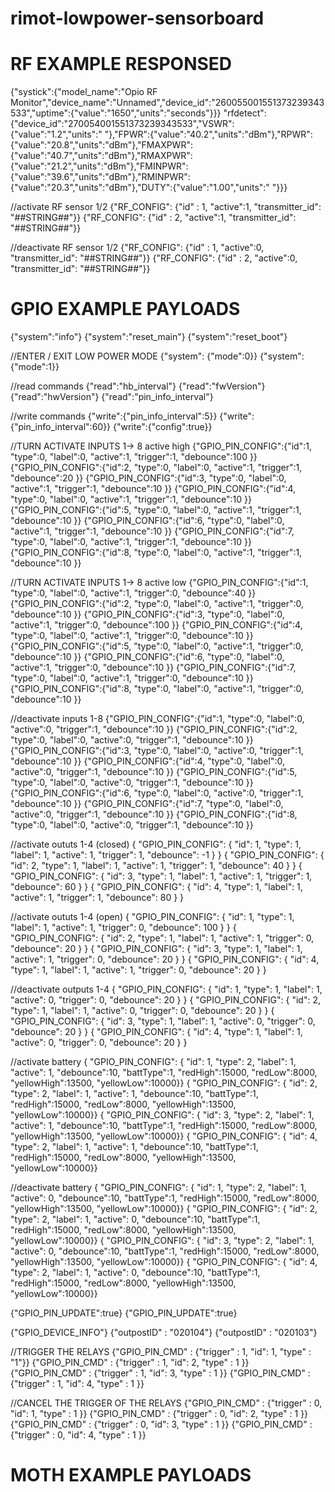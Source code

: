 # rimot-lowpower-sensorboard


# RF EXAMPLE RESPONSED #
{"systick":{"model_name":"Opio RF Monitor","device_name":"Unnamed","device_id":"260055001551373239343533","uptime":{"value":"1650","units":"seconds"}}}
"rfdetect":{"device_id":"270054001551373239343533","VSWR":{"value":"1.2","units":" "},"FPWR":{"value":"40.2","units":"dBm"},"RPWR":{"value":"20.8","units":"dBm"},"FMAXPWR":{"value":"40.7","units":"dBm"},"RMAXPWR":{"value":"21.2","units":"dBm"},"FMINPWR":{"value":"39.6","units":"dBm"},"RMINPWR":{"value":"20.3","units":"dBm"},"DUTY":{"value":"1.00","units":" "}}}

//activate RF sensor 1/2
{"RF_CONFIG": {"id" : 1, "active":1, "transmitter_id": "##STRING##"}}
{"RF_CONFIG": {"id" : 2, "active":1, "transmitter_id": "##STRING##"}}

//deactivate RF sensor 1/2
{"RF_CONFIG": {"id" : 1, "active":0, "transmitter_id": "##STRING##"}}
{"RF_CONFIG": {"id" : 2, "active":0, "transmitter_id": "##STRING##"}}

# GPIO EXAMPLE PAYLOADS #
{"system":"info"}
{"system":"reset_main"}
{"system":"reset_boot"}

//ENTER / EXIT LOW POWER MODE
{"system": {"mode":0}}
{"system": {"mode":1}}


//read commands
{"read":"hb_interval"}
{"read":"fwVersion"}
{"read":"hwVersion"}
{"read":"pin_info_interval"}

//write commands
{"write":{"pin_info_interval":5}}
{"write":{"pin_info_interval":60}}
{"write":{"config":true}}

//TURN ACTIVATE INPUTS 1-> 8 active high 
{"GPIO_PIN_CONFIG":{"id":1, "type":0, "label":0, "active":1, "trigger":1, "debounce":100 }}
{"GPIO_PIN_CONFIG":{"id":2, "type":0, "label":0, "active":1, "trigger":1, "debounce":20 }}
{"GPIO_PIN_CONFIG":{"id":3, "type":0, "label":0, "active":1, "trigger":1, "debounce":10 }}
{"GPIO_PIN_CONFIG":{"id":4, "type":0, "label":0, "active":1, "trigger":1, "debounce":10 }}
{"GPIO_PIN_CONFIG":{"id":5, "type":0, "label":0, "active":1, "trigger":1, "debounce":10 }}
{"GPIO_PIN_CONFIG":{"id":6, "type":0, "label":0, "active":1, "trigger":1, "debounce":10 }}
{"GPIO_PIN_CONFIG":{"id":7, "type":0, "label":0, "active":1, "trigger":1, "debounce":10 }}
{"GPIO_PIN_CONFIG":{"id":8, "type":0, "label":0, "active":1, "trigger":1, "debounce":10 }}

//TURN ACTIVATE INPUTS 1-> 8 active low
{"GPIO_PIN_CONFIG":{"id":1, "type":0, "label":0, "active":1, "trigger":0, "debounce":40 }}
{"GPIO_PIN_CONFIG":{"id":2, "type":0, "label":0, "active":1, "trigger":0, "debounce":10 }}
{"GPIO_PIN_CONFIG":{"id":3, "type":0, "label":0, "active":1, "trigger":0, "debounce":100 }}
{"GPIO_PIN_CONFIG":{"id":4, "type":0, "label":0, "active":1, "trigger":0, "debounce":10 }}
{"GPIO_PIN_CONFIG":{"id":5, "type":0, "label":0, "active":1, "trigger":0, "debounce":10 }}
{"GPIO_PIN_CONFIG":{"id":6, "type":0, "label":0, "active":1, "trigger":0, "debounce":10 }}
{"GPIO_PIN_CONFIG":{"id":7, "type":0, "label":0, "active":1, "trigger":0, "debounce":10 }}
{"GPIO_PIN_CONFIG":{"id":8, "type":0, "label":0, "active":1, "trigger":0, "debounce":10 }}


//deactivate inputs 1-8
{"GPIO_PIN_CONFIG":{"id":1, "type":0, "label":0, "active":0, "trigger":1, "debounce":10 }}
{"GPIO_PIN_CONFIG":{"id":2, "type":0, "label":0, "active":0, "trigger":1, "debounce":10 }}
{"GPIO_PIN_CONFIG":{"id":3, "type":0, "label":0, "active":0, "trigger":1, "debounce":10 }}
{"GPIO_PIN_CONFIG":{"id":4, "type":0, "label":0, "active":0, "trigger":1, "debounce":10 }}
{"GPIO_PIN_CONFIG":{"id":5, "type":0, "label":0, "active":0, "trigger":1, "debounce":10 }}
{"GPIO_PIN_CONFIG":{"id":6, "type":0, "label":0, "active":0, "trigger":1, "debounce":10 }}
{"GPIO_PIN_CONFIG":{"id":7, "type":0, "label":0, "active":0, "trigger":1, "debounce":10 }}
{"GPIO_PIN_CONFIG":{"id":8, "type":0, "label":0, "active":0, "trigger":1, "debounce":10 }}


//activate oututs 1-4 (closed)
{ "GPIO_PIN_CONFIG": { "id": 1, "type": 1, "label": 1, "active": 1, "trigger": 1, "debounce": -1 } }
{ "GPIO_PIN_CONFIG": { "id": 2, "type": 1, "label": 1, "active": 1, "trigger": 1, "debounce": 40 } }
{ "GPIO_PIN_CONFIG": { "id": 3, "type": 1, "label": 1, "active": 1, "trigger": 1, "debounce": 60 } }
{ "GPIO_PIN_CONFIG": { "id": 4, "type": 1, "label": 1, "active": 1, "trigger": 1, "debounce": 80 } }


//activate oututs 1-4 (open)
{ "GPIO_PIN_CONFIG": { "id": 1, "type": 1, "label": 1, "active": 1, "trigger": 0, "debounce": 100 } }
{ "GPIO_PIN_CONFIG": { "id": 2, "type": 1, "label": 1, "active": 1, "trigger": 0, "debounce": 20 } }
{ "GPIO_PIN_CONFIG": { "id": 3, "type": 1, "label": 1, "active": 1, "trigger": 0, "debounce": 20 } }
{ "GPIO_PIN_CONFIG": { "id": 4, "type": 1, "label": 1, "active": 1, "trigger": 0, "debounce": 20 } }


//deactivate outputs 1-4
{ "GPIO_PIN_CONFIG": { "id": 1, "type": 1, "label": 1, "active": 0, "trigger": 0, "debounce": 20 } }
{ "GPIO_PIN_CONFIG": { "id": 2, "type": 1, "label": 1, "active": 0, "trigger": 0, "debounce": 20 } }
{ "GPIO_PIN_CONFIG": { "id": 3, "type": 1, "label": 1, "active": 0, "trigger": 0, "debounce": 20 } }
{ "GPIO_PIN_CONFIG": { "id": 4, "type": 1, "label": 1, "active": 0, "trigger": 0, "debounce": 20 } }


//activate battery
{ "GPIO_PIN_CONFIG": { "id": 1, "type": 2, "label": 1, "active": 1, "debounce":10, "battType":1, "redHigh":15000, "redLow":8000, "yellowHigh":13500, "yellowLow":10000}}
{ "GPIO_PIN_CONFIG": { "id": 2, "type": 2, "label": 1, "active": 1, "debounce":10, "battType":1, "redHigh":15000, "redLow":8000, "yellowHigh":13500, "yellowLow":10000}}
{ "GPIO_PIN_CONFIG": { "id": 3, "type": 2, "label": 1, "active": 1, "debounce":10, "battType":1, "redHigh":15000, "redLow":8000, "yellowHigh":13500, "yellowLow":10000}}
{ "GPIO_PIN_CONFIG": { "id": 4, "type": 2, "label": 1, "active": 1, "debounce":10, "battType":1, "redHigh":15000, "redLow":8000, "yellowHigh":13500, "yellowLow":10000}}

//deactivate battery
{ "GPIO_PIN_CONFIG": { "id": 1, "type": 2, "label": 1, "active": 0, "debounce":10, "battType":1, "redHigh":15000, "redLow":8000, "yellowHigh":13500, "yellowLow":10000}}
{ "GPIO_PIN_CONFIG": { "id": 2, "type": 2, "label": 1, "active": 0, "debounce":10, "battType":1, "redHigh":15000, "redLow":8000, "yellowHigh":13500, "yellowLow":10000}}
{ "GPIO_PIN_CONFIG": { "id": 3, "type": 2, "label": 1, "active": 0, "debounce":10, "battType":1, "redHigh":15000, "redLow":8000, "yellowHigh":13500, "yellowLow":10000}}
{ "GPIO_PIN_CONFIG": { "id": 4, "type": 2, "label": 1, "active": 0, "debounce":10, "battType":1, "redHigh":15000, "redLow":8000, "yellowHigh":13500, "yellowLow":10000}}

{"GPIO_PIN_UPDATE":true}
{"GPIO_PIN_UPDATE":true}

{"GPIO_DEVICE_INFO"}
{"outpostID" : "020104"}
{"outpostID" : "020103"}

//TRIGGER THE RELAYS
{"GPIO_PIN_CMD" : {"trigger" : 1, "id": 1, "type" : "1"}}
{"GPIO_PIN_CMD" : {"trigger" : 1, "id": 2, "type" : 1 }}
{"GPIO_PIN_CMD" : {"trigger" : 1, "id": 3, "type" : 1 }}
{"GPIO_PIN_CMD" : {"trigger" : 1, "id": 4, "type" : 1 }}

//CANCEL THE TRIGGER OF THE RELAYS
{"GPIO_PIN_CMD" : {"trigger" : 0, "id": 1, "type" : 1 }}
{"GPIO_PIN_CMD" : {"trigger" : 0, "id": 2, "type" : 1 }}
{"GPIO_PIN_CMD" : {"trigger" : 0, "id": 3, "type" : 1 }}
{"GPIO_PIN_CMD" : {"trigger" : 0, "id": 4, "type" : 1 }}



# MOTH EXAMPLE PAYLOADS #